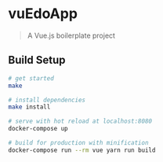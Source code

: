 # vuEdoApp

> A Vue.js boilerplate project

## Build Setup

``` bash
# get started
make

# install dependencies
make install

# serve with hot reload at localhost:8080
docker-compose up

# build for production with minification
docker-compose run --rm vue yarn run build
```
